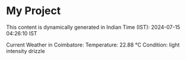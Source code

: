 # My Project

This content is dynamically generated in Indian Time (IST): 2024-07-15 04:26:10 IST


Current Weather in Coimbatore:
Temperature: 22.88 °C
Condition: light intensity drizzle
